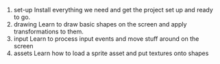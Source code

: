 1. set-up
    Install everything we need and get the project set up and ready to go.
2. drawing
    Learn to draw basic shapes on the screen and apply transformations to them.
3. input
    Learn to process input events and move stuff around on the screen
4. assets
    Learn how to load a sprite asset and put textures onto shapes